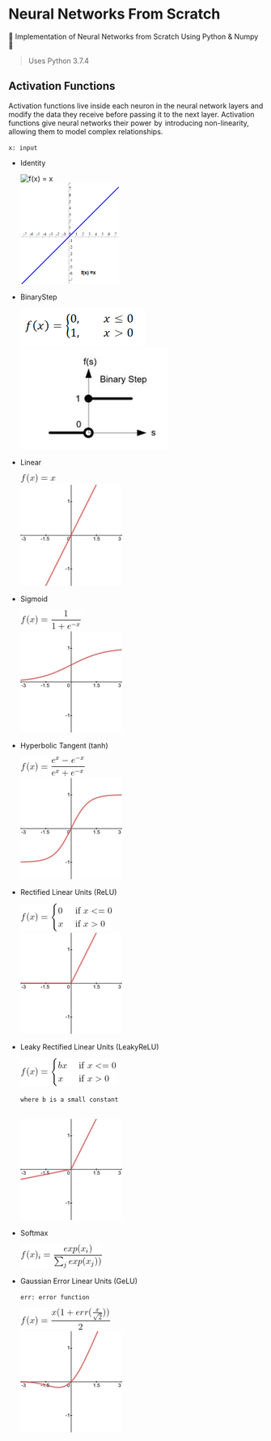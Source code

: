 # Neural Networks From Scratch

🌟 Implementation of Neural Networks from Scratch Using Python &amp; Numpy 🌟

> Uses Python 3.7.4

## Activation Functions

Activation functions live inside each neuron in the neural network layers and modify the data they receive before passing it to the next layer. Activation functions give neural networks their power  by  introducing non-linearity, allowing them to model complex relationships.


`x: input`

- Identity

    <img src="images/identity-eq.png" title="f(x) = x" />
    <br>
    <img src="images/identity.png" height="200px">


- BinaryStep

    <img src="images/binarystep_eq.png" title="f(x) = \begin{cases} 0 & \text{ if } x<= 0 \\ 1 & \text{ if } x>0 \end{cases}" />
    <br>
    <img src="images/binarystep.png" height="200px">

- Linear

  <img src="images/linear-eq.png" title="f(x) = cx" />
  <br>
  <img src="images/linear.png" height="200px">

- Sigmoid

  <img src="images/sigmoid-eq.png" title="f(x) = \frac{1}{1+e^-^x}" />
  <br>
  <img src="images/sigmoid.png" height="200px">

- Hyperbolic Tangent (tanh)

  <img src="images/tanh-eq.png" title="f(x) = \frac{e^x-e^-^x}{e^x+e^-^x}" />
  <br>
  <img src="images/tanh.png" height="200px">

- Rectified Linear Units (ReLU)

  <img src="images/relu-eq.png" title="f(x) = \begin{cases} 0 & \text{ if } x<= 0 \\ x & \text{ if } x>0 \end{cases}" />
  <br>
  <img src="images/relu.png" height="200px">

- Leaky Rectified Linear Units (LeakyReLU)

  <img src="images/leaky_relu-eq.png" title="f(x) = \begin{cases} bx & \text{ if } x<= 0 \\ x & \text{ if } x>0 \end{cases}" />

  `where b is a small constant`

  <br>
  <img src="images/leaky_relu.png" height="200px">

- Softmax

  <img src="images/softmax-eq.png" title="softmax(x)_i = \frac{exp(x_i)}{\sum_{j}^{ }exp(x_j))}" />
  <br>

- Gaussian Error Linear Units (GeLU)

  `err: error function`

  <img src="images/gelu-eq.png" title="f(x) = \frac{x(1+err(\frac{x}{\sqrt{2}}))}{2}" />
  <br>
  <img src="images/gelu.png" height="200px">
